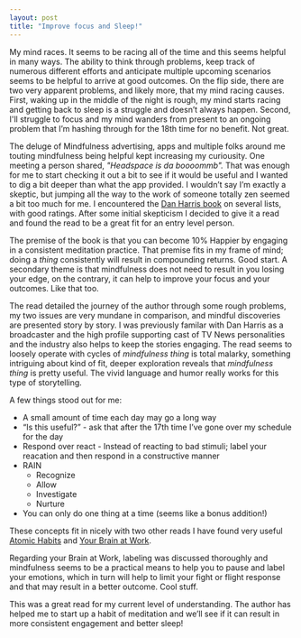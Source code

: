 ```yaml
---
layout: post
title: "Improve focus and Sleep!"
---
```


My mind races. It seems to be racing all of the time and this seems helpful in many ways. The ability to think through problems, keep track of numerous different efforts and anticipate multiple upcoming scenarios seems to be helpful to arrive at good outcomes. On the flip side, there are two very apparent problems, and likely more, that my mind racing causes. First, waking up in the middle of the night is rough, my mind starts racing and getting back to sleep is a struggle and doesn’t always happen. Second, I'll struggle to focus and my mind wanders from present to an ongoing problem that I’m hashing through for the 18th time for no benefit.  Not great.

The deluge of Mindfulness advertising, apps and multiple folks around me touting mindfulness being helpful kept increasing my curiousity. One meeting a person shared, _"Headspace is da boooommb"._ That was enough for me to start checking it out a bit to see if it would be useful and I wanted to dig a bit deeper than what the app provided. I wouldn’t say I’m exactly a skeptic, but jumping all the way to the work of someone totally zen seemed a bit too much for me. I encountered the [Dan Harris book](https://www.goodreads.com/book/show/18505796-10-happier) on several lists, with good ratings. After some initial skepticism I decided to give it a read and found the read to be a great fit for an entry level person.

The premise of the book is that you can become 10% Happier by engaging in a consistent meditation practice. That premise fits in my frame of mind; doing a _thing_ consistently will result in compounding returns. Good start. A secondary theme is that mindfulness does not need to result in you losing your edge, on the contrary, it can help to improve your focus and your outcomes. Like that too.

The read detailed the journey of the author through some rough problems, my two issues are very mundane in comparison, and mindful discoveries are presented story by story. I was previously familar with Dan Harris as a broadcaster and the high profile supporting cast of TV News personalities and the industry also helps to keep the stories engaging. The read seems to loosely operate with cycles of _mindfulness thing_ is total malarky, something intriguing about kind of fit, deeper exploration reveals that _mindfulness thing_ is pretty useful. The vivid language and humor really works for this type of storytelling.

A few things stood out for me:
* A small amount of time each day may go a long way
* “Is this useful?” - ask that after the 17th time I’ve gone over my schedule for the day
* Respond over react - Instead of reacting to bad stimuli; label your reacation and then respond in a constructive manner
* RAIN
  * Recognize
  * Allow
  * Investigate
  * Nurture
* You can only do one thing at a time (seems like a bonus addition!)

These concepts fit in nicely with two other reads I have found very useful [Atomic Habits]() and [Your Brain at Work](https://www.goodreads.com/book/show/6899290-your-brain-at-work?ac=1&from_search=true&qid=A9AQhA7QpL&rank=1).

Regarding your Brain at Work, labeling was discussed thoroughly and mindfulness seems to be a practical means to help you to pause and label your emotions, which in turn will help to limit your fight or flight response and that may result in a better outcome. Cool stuff.


This was a great read for my current level of understanding.  The author has helped me to start up a habit of meditation and we’ll see if it can result in more consistent engagement and better sleep!
